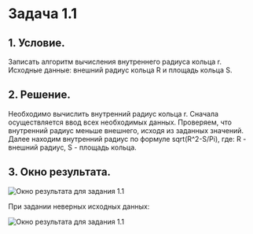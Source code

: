 # Задача 1.1

## 1. Условие.
Записать алгоритм вычисления внутреннего радиуса кольца r. Исходные данные: внешний радиус кольца R и площадь кольца S.

## 2. Решение.
Необходимо вычислить внутренний радиус кольца r. Сначала осуществляется ввод всех необходимых данных. Проверяем, что внутренний радиус меньше внешнего, исходя из заданных значений. Далее находим внутренний радиус  по формуле sqrt(R^2-S/Pi), где:
R - внешний радиус, S - площадь кольца.

## 3. Окно результата.
![Окно результата для задания 1.1](https://pp.vk.me/c625825/v625825356/41c1d/Pjn1225ERAA.jpg)

При задании неверных исходных данных:

![Окно результата для задания 1.1](https://pp.vk.me/c625825/v625825356/41c29/NN7SW2iPZ90.jpg)
